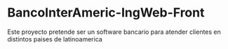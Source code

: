 # BancoInterAmeric-IngWeb-Front
Este proyecto pretende ser un software bancario para atender clientes en distintos paises de latinoamerica
